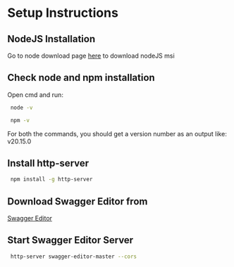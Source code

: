 # Setup Instructions

## NodeJS Installation

Go to node download page [here](https://nodejs.org/en/download/prebuilt-installer) to download nodeJS msi


## Check node and npm installation
Open cmd and run:

```bash
 node -v
```
```bash
 npm -v
```
For both the commands, you should get a version number as an output like: v20.15.0
## Install http-server
```bash
 npm install -g http-server
```

## Download Swagger Editor from

[Swagger Editor](https://github.com/swagger-api/swagger-editor)

## Start Swagger Editor Server
```bash
 http-server swagger-editor-master --cors
```
